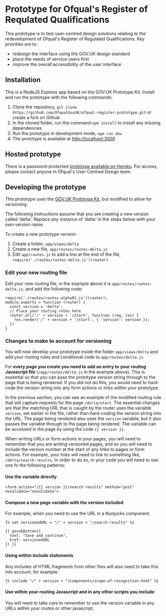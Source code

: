 # Prototype for Ofqual's Register of Requlated Qualifications

This prototype is to test user-centred design solutions relating to the redevelopment of Ofqual's Register of Regulated Qualifications. Key priorities are to:

* redesign the interface using the GOV.UK design standard
* place the needs of service users first
* improve the overall accessibility of the user interface

## Installation

This is a NodeJS Express app based on the GOV.UK Prototype Kit. Install and run the prototype with the following commands:

1. Clone the repository, ```git clone https://github.com/OfqualGovUK/ofqual-register-prototype.git``` or create a fork on Github
1. In the cloned folder, run the command ```npm install``` to install any missing dependencies
1. Run the prototype in development mode, ```npm run dev```
1. The prototype is available at [http://localhost:3000](http://localhost:3000)

## Hosted prototype

There is a password-protected [prototype available on Heroku](https://ofqual-register.herokuapp.com/). For access, please contact anyone in Ofqual's User Centred Design team.

## Developing the prototype

This prototype uses the [GOV.UK Prototype Kit](https://prototype-kit.service.gov.uk/docs/create-new-prototype), but modified to allow for versioning.

The following instructions assume that you are creating a new version called 'delta'. Replace any instance of 'delta' in the steps below with your own version name.

To create a new prototype version:

1. Create a folder, ```app/views/delta```
1. Create a new file, ```app/routes/routes-delta.js```
1. Edit ```app/routes.js``` to add a line at the end of the file, ```require('./routes/routes-delta.js')(router)```

### Edit your new routing file

Edit your new routing file, in the example above it is ```app/routes/routes-delta.js```, and add the following code:

    require('./routes/routes-alpha01.js')(router);
    module.exports = function (router) {
      const version = 'delta';
      // Place your routing rules here
      router.all('/' + version + '/start', function (req, res) {
        res.render('/' + version + '/start', { 'version': version });
      })
    }

### Changes to make to account for versioning

You will now develop your prototype inside the folder ```app/views/delta``` and add your routing rules and conditional code to ```app/routes/delta.js```.

For **every page you create you need to add an entry to your routing Javascript file** (```/app/routes/delta.js``` in the example above). This is essential so that you can pass the prototype version string through to the page that is being rendered. If you did not do this, you would need to hard-code the version string into any form actions or links within your prototype.

In the previous section, you can see an example of the modified routing rule that will capture requests for the page ```/delta/start```. The essential changes are that the matching URL that is caught by the router uses the variable ```version```, set earlier in the file, rather than hard-coding the version string into the URL. The page being rendered also uses the ```version``` variable, but it also passes the variable through to the page being rendered. The variable can be accessed in the page by using the code ```{{ version }}```.

When writing URLs or form actions in your pages, you will need to remember that you are writing versioned pages, and so you will need to include the version number at the start of any links to pages or form actions. For example, your links will need to link to something like, ```/delta/search-results```. In order to do so, in your code you will need to use one fo the following patterns:

#### Use the variable directly

    <form action="/{{ version }}/search-results" method="post" novalidate="novalidate">

#### Compose a new page variable with the version included

For example, when you need to use the URL in a Nunjucks component.

    {% set versionedURL = "/" + version + "/search-results" %}

    {{ govukButton({
      text: "Save and continue",
      href: versionedURL
    }) }}

#### Using within include statements

Any includes of HTML fragments from other files will also need to take this into account, for example:  

    {% include "/" + version + "/components/scope-of-recognition.html" %}

#### Use within your routing Javascript and in any other scripts you include

You will need to take care to remember to use the version variable in any URLs within your routes or other javascript.